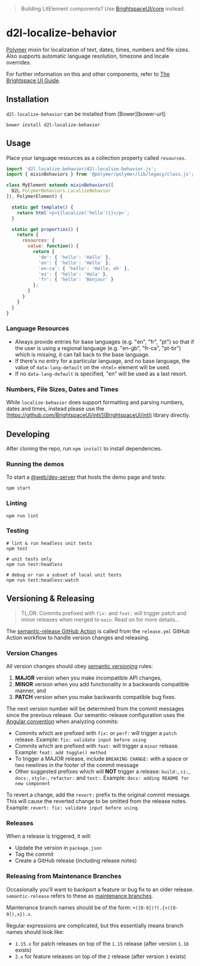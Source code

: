 > Building LitElement components? Use [BrightspaceUI/core](https://github.com/BrightspaceUI/core) instead.

# d2l-localize-behavior

[Polymer](https://www.polymer-project.org) mixin for localization of text, dates, times, numbers and file sizes. Also supports automatic language resolution, timezone and locale overrides.

For further information on this and other components, refer to [The Brightspace UI Guide](https://github.com/BrightspaceUI/guide/wiki).

## Installation

`d2l-localize-behavior` can be installed from [Bower][bower-url]:

```shell
bower install d2l-localize-behavior
```

## Usage

Place your language resources as a collection property called `resources`.

```javascript
import 'd2l-localize-behavior/d2l-localize-behavior.js';
import { mixinBehaviors } from '@polymer/polymer/lib/legacy/class.js';

class MyElement extends mixinBehaviors([
  D2L.PolymerBehaviors.LocalizeBehavior
]), PolymerElement) {

  static get template() {
    return html`<p>{{localize('hello')}}</p>`;
  }

  static get properties() {
    return {
      resources: {
        value: function() {
          return {
            'de': { 'hello': 'Hallo' },
            'en': { 'hello': 'Hello' },
            'en-ca': { 'hello': 'Hello, eh' },
            'es': { 'hello': 'Hola' },
            'fr': { 'hello': 'Bonjour' }
          };
        }
      }
    }
  }
}
```

### Language Resources

* Always provide entries for base languages (e.g. "en", "fr", "pt") so that if the user is using a regional language (e.g. "en-gb", "fr-ca", "pt-br") which is missing, it can fall back to the base language.
* If there's no entry for a particular language, and no base language, the value of `data-lang-default` on the `<html>` element will be used.
* If no `data-lang-default` is specified, "en" will be used as a last resort.

### Numbers, File Sizes, Dates and Times

While `localize-behavior` does support formatting and parsing numbers, dates and times, instead please use the [https://github.com/BrightspaceUI/intl/](BrightspaceUI/intl) library directly.

## Developing

After cloning the repo, run `npm install` to install dependencies.

### Running the demos

To start a [@web/dev-server](https://modern-web.dev/docs/dev-server/overview/) that hosts the demo page and tests:

```shell
npm start
```

### Linting

```shell
npm run lint
```

### Testing

```shell
# lint & run headless unit tests
npm test

# unit tests only
npm run test:headless

# debug or run a subset of local unit tests
npm run test:headless:watch
```

## Versioning & Releasing

> TL;DR: Commits prefixed with `fix:` and `feat:` will trigger patch and minor releases when merged to `main`. Read on for more details...

The [semantic-release GitHub Action](https://github.com/BrightspaceUI/actions/tree/main/semantic-release) is called from the `release.yml` GitHub Action workflow to handle version changes and releasing.

### Version Changes

All version changes should obey [semantic versioning](https://semver.org/) rules:
1. **MAJOR** version when you make incompatible API changes,
2. **MINOR** version when you add functionality in a backwards compatible manner, and
3. **PATCH** version when you make backwards compatible bug fixes.

The next version number will be determined from the commit messages since the previous release. Our semantic-release configuration uses the [Angular convention](https://github.com/conventional-changelog/conventional-changelog/tree/master/packages/conventional-changelog-angular) when analyzing commits:
* Commits which are prefixed with `fix:` or `perf:` will trigger a `patch` release. Example: `fix: validate input before using`
* Commits which are prefixed with `feat:` will trigger a `minor` release. Example: `feat: add toggle() method`
* To trigger a MAJOR release, include `BREAKING CHANGE:` with a space or two newlines in the footer of the commit message
* Other suggested prefixes which will **NOT** trigger a release: `build:`, `ci:`, `docs:`, `style:`, `refactor:` and `test:`. Example: `docs: adding README for new component`

To revert a change, add the `revert:` prefix to the original commit message. This will cause the reverted change to be omitted from the release notes. Example: `revert: fix: validate input before using`.

### Releases

When a release is triggered, it will:
* Update the version in `package.json`
* Tag the commit
* Create a GitHub release (including release notes)

### Releasing from Maintenance Branches

Occasionally you'll want to backport a feature or bug fix to an older release. `semantic-release` refers to these as [maintenance branches](https://semantic-release.gitbook.io/semantic-release/usage/workflow-configuration#maintenance-branches).

Maintenance branch names should be of the form: `+([0-9])?(.{+([0-9]),x}).x`.

Regular expressions are complicated, but this essentially means branch names should look like:
* `1.15.x` for patch releases on top of the `1.15` release (after version `1.16` exists)
* `2.x` for feature releases on top of the `2` release (after version `3` exists)
